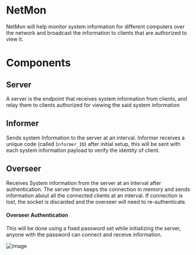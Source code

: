 # NetMon
NetMon will help monitor system information for different computers over the network and broadcast the information to clients that are authorized to view it.

# Components

## Server

A server is the endpoint that receives system information from clients, and relay them to clients authorized for viewing the said system information

## Informer

Sends system Information to the server at an interval. Informer receives a unique code (called `Informer_ID`) after initial setup, this will be sent with each system information payload to verify the identity of client.

## Overseer

Receives System information from the server at an interval after authentication. The server then keeps the connection in memory and sends information about all the connected clients at an interval. If connection is lost, the socket is discarded and the overseer will need to re-authenticate.

#### Overseer Authentication

This will be done using a fixed password set while initializing the server, anyone with the password can connect and receive information.

![image](https://github.com/user-attachments/assets/9b1a8581-dfe8-4eb1-876d-44de3d6299fb)
